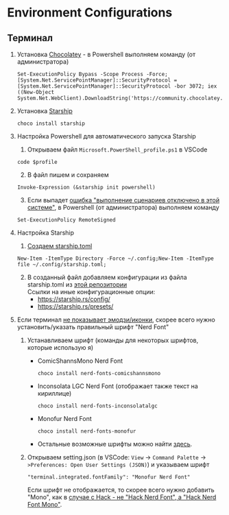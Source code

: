 # Environment Configurations

Терминал
---
1. Установка [Chocolatey](https://chocolatey.org/install) - в Powershell выполняем команду (от администратора)
    ```
    Set-ExecutionPolicy Bypass -Scope Process -Force; [System.Net.ServicePointManager]::SecurityProtocol = [System.Net.ServicePointManager]::SecurityProtocol -bor 3072; iex ((New-Object System.Net.WebClient).DownloadString('https://community.chocolatey.org/install.ps1'))
    ```

2. Установка [Starship](https://github.com/starship/starship/blob/master/docs/ru-RU/guide/README.md)
    ```
    choco install starship
    ```

3. Настройка Powershell для автоматического запуска Starship
   1. Открываем файл `Microsoft.PowerShell_profile.ps1` в VSCode
    ```
    code $profile
    ```
   2. В файл пишем и сохраняем
   ```
   Invoke-Expression (&starship init powershell)
   ```
   3. Если выпадет [ошибка "выполнение сценариев отключено в этой системе"](https://ru.stackoverflow.com/questions/935212/powershell-выполнение-сценариев-отключено-в-этой-системе), в Powershell (от администратора) выполняем команду 
   ```
   Set-ExecutionPolicy RemoteSigned
   ```

4. Настройка Starship
   1. [Создаем starship.toml](https://dev.to/ganmahmud/take-your-windows-powershell-to-the-next-level-by-starship-2gb2)
   ```
   New-Item -ItemType Directory -Force ~/.config;New-Item -ItemType file ~/.config/starship.toml;
   ```
   2. В созданный файл добавляем конфигурации из файла starship.toml из [этой репозитории](https://github.com/marythedev/.config)<br>
       Ссылки на иные конфигурационные опции:
       - https://starship.rs/config/
       - https://starship.rs/presets/
  3. Если терминал [не показывает эмодзи/иконки](https://starship.rs/faq/#why-don-t-i-see-a-glyph-symbol-in-my-prompt), скорее всего нужно установить/указать правильный шрифт "Nerd Font"
     1. Устанавливаем шрифт (команды для некоторых шрифтов, которые использую я)
        - ComicShannsMono Nerd Font
           ```
           choco install nerd-fonts-comicshannsmono
           ```
        - Inconsolata LGC Nerd Font (отображает также текст на кириллице)
           ```
           choco install nerd-fonts-inconsolatalgc
           ```
        - Monofur Nerd Font
           ```
           choco install nerd-fonts-monofur
           ```
        - Остальные возможные шрифты можно найти [здесь](https://github.com/ryanoasis/nerd-fonts/#option-7-unofficial-chocolatey-or-scoop-repositories).

     2. Открываем setting.json (в VSCode: `View` -> `Command Palette` -> `>Preferences: Open User Settings (JSON)`) и указываем шрифт
          ```
          "terminal.integrated.fontFamily": "Monofur Nerd Font"
          ```
          Если шрифт не отображается, то скорее всего нужно добавить "Mono", как в [случае с Hack - не "Hack Nerd Font", а "Hack Nerd Font Mono"](https://github.com/microsoft/vscode/issues/81497).

